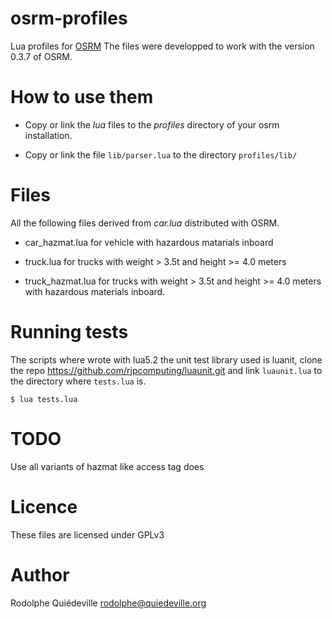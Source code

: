 osrm-profiles
=============

Lua profiles for [OSRM](https://github.com/DennisOSRM/Project-OSRM/wiki)
The files were developped to work with the version 0.3.7 of OSRM.

How to use them
===============

* Copy or link the _lua_ files to the _profiles_ directory of your
osrm installation.

* Copy or link the file ``lib/parser.lua`` to the directory
``profiles/lib/``

Files
=====

All the following files derived from _car.lua_ distributed with OSRM.

* car_hazmat.lua for vehicle with hazardous matarials inboard

* truck.lua for trucks with weight > 3.5t and height >= 4.0 meters

* truck_hazmat.lua for trucks with weight > 3.5t and height >= 4.0
  meters with hazardous materials inboard.

Running tests
=============

The scripts where wrote with lua5.2 the unit test library used is
luanit, clone the repo https://github.com/rjpcomputing/luaunit.git and
link ``luaunit.lua`` to the directory where ``tests.lua`` is.

```
$ lua tests.lua
```


TODO
====

Use all variants of hazmat like access tag does

Licence
=======

These files are licensed under GPLv3

Author
======

Rodolphe Quiédeville <rodolphe@quiedeville.org>
